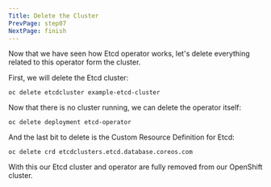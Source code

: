 ```yaml
---
Title: Delete the Cluster
PrevPage: step07
NextPage: finish
---
```


Now that we have seen how Etcd operator works, let's delete everything related to this operator form the cluster.

First, we will delete the Etcd cluster:

```execute-1
oc delete etcdcluster example-etcd-cluster
```
Now that there is no cluster running, we can delete the operator itself:

```execute-1
oc delete deployment etcd-operator
```
And the last bit to delete is the Custom Resource Definition for Etcd:

```execute-1
oc delete crd etcdclusters.etcd.database.coreos.com
```

With this our Etcd cluster and operator are fully removed from our OpenShift cluster.
